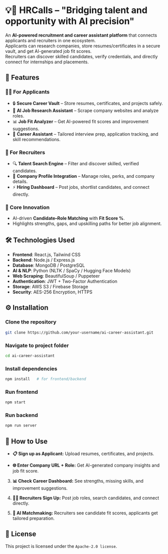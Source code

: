 # 💡💼 HRCalls – "Bridging talent and opportunity with AI precision"

An **AI-powered recruitment and career assistant platform** that connects applicants and recruiters in one ecosystem.  
Applicants can research companies, store resumes/certificates in a secure vault, and get AI-generated job fit scores.  
Recruiters can discover skilled candidates, verify credentials, and directly connect for internships and placements.  

## 🌟 Features  

### 👨‍🎓 For Applicants  
- 🔒 **Secure Career Vault** – Store resumes, certificates, and projects safely.  
- 🤖 **AI Job Research Assistant** – Scrape company websites and analyze roles.  
- 📊 **Job Fit Analyzer** – Get AI-powered fit scores and improvement suggestions.  
- 🎯 **Career Assistant** – Tailored interview prep, application tracking, and skill recommendations.  

### 🏢 For Recruiters  
- 🔍 **Talent Search Engine** – Filter and discover skilled, verified candidates.  
- 📌 **Company Profile Integration** – Manage roles, perks, and company details.  
- ⚡ **Hiring Dashboard** – Post jobs, shortlist candidates, and connect directly.  

### 🤝 Core Innovation  
- AI-driven **Candidate–Role Matching** with **Fit Score %**.  
- Highlights strengths, gaps, and upskilling paths for better job alignment.  

## 🛠️ Technologies Used  

- **Frontend**: React.js, Tailwind CSS  
- **Backend**: Node.js / Express.js  
- **Database**: MongoDB / PostgreSQL  
- **AI & NLP**: Python (NLTK / SpaCy / Hugging Face Models)  
- **Web Scraping**: BeautifulSoup / Puppeteer  
- **Authentication**: JWT + Two-Factor Authentication  
- **Storage**: AWS S3 / Firebase Storage  
- **Security**: AES-256 Encryption, HTTPS  

## ⚙️ Installation  

### Clone the repository
```bash
git clone https://github.com/your-username/ai-career-assistant.git
```
### Navigate to project folder
```bash
cd ai-career-assistant
```
### Install dependencies
```bash
npm install   # for frontend/backend
```
### Run frontend
```bash
npm start
```
### Run backend
```bash
npm run server
```
## 🚀 How to Use

- **📋 Sign up as Applicant:** Upload resumes, certificates, and projects.

- **🌐 Enter Company URL + Role:** Get AI-generated company insights and job fit score.

3. **📊 Check Career Dashboard:** See strengths, missing skills, and improvement suggestions.

4. **👩‍💼 Recruiters Sign Up:** Post job roles, search candidates, and connect directly.

5. **🤖 AI Matchmaking:** Recruiters see candidate fit scores, applicants get tailored preparation.

## 📜 License
This project is licensed under the `Apache-2.0 license`.
